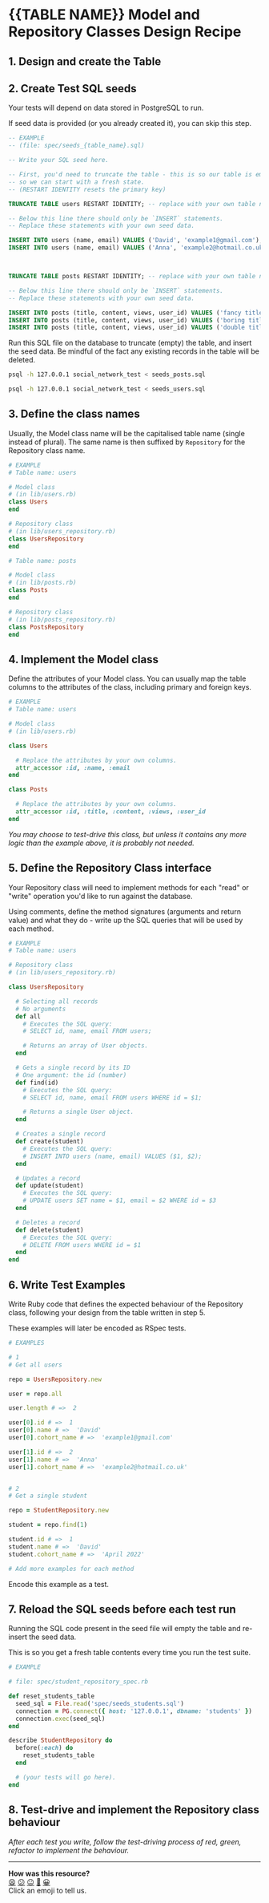 # {{TABLE NAME}} Model and Repository Classes Design Recipe


## 1. Design and create the Table


## 2. Create Test SQL seeds

Your tests will depend on data stored in PostgreSQL to run.

If seed data is provided (or you already created it), you can skip this step.

```sql
-- EXAMPLE
-- (file: spec/seeds_{table_name}.sql)

-- Write your SQL seed here. 

-- First, you'd need to truncate the table - this is so our table is emptied between each test run,
-- so we can start with a fresh state.
-- (RESTART IDENTITY resets the primary key)

TRUNCATE TABLE users RESTART IDENTITY; -- replace with your own table name.

-- Below this line there should only be `INSERT` statements.
-- Replace these statements with your own seed data.

INSERT INTO users (name, email) VALUES ('David', 'example1@gmail.com');
INSERT INTO users (name, email) VALUES ('Anna', 'example2@hotmail.co.uk');



TRUNCATE TABLE posts RESTART IDENTITY; -- replace with your own table name.

-- Below this line there should only be `INSERT` statements.
-- Replace these statements with your own seed data.

INSERT INTO posts (title, content, views, user_id) VALUES ('fancy title', 'very fancy content here', 4, 1);
INSERT INTO posts (title, content, views, user_id) VALUES ('boring title', 'extremely boring content', 10, 2);
INSERT INTO posts (title, content, views, user_id) VALUES ('double title', 'double content', 9, 1);
```

Run this SQL file on the database to truncate (empty) the table, and insert the seed data. Be mindful of the fact any existing records in the table will be deleted.

```bash
psql -h 127.0.0.1 social_network_test < seeds_posts.sql

psql -h 127.0.0.1 social_network_test < seeds_users.sql
```

## 3. Define the class names

Usually, the Model class name will be the capitalised table name (single instead of plural). The same name is then suffixed by `Repository` for the Repository class name.

```ruby
# EXAMPLE
# Table name: users

# Model class
# (in lib/users.rb)
class Users
end

# Repository class
# (in lib/users_repository.rb)
class UsersRepository
end

# Table name: posts

# Model class
# (in lib/posts.rb)
class Posts
end

# Repository class
# (in lib/posts_repository.rb)
class PostsRepository
end
```

## 4. Implement the Model class

Define the attributes of your Model class. You can usually map the table columns to the attributes of the class, including primary and foreign keys.

```ruby
# EXAMPLE
# Table name: users

# Model class
# (in lib/users.rb)

class Users

  # Replace the attributes by your own columns.
  attr_accessor :id, :name, :email
end

class Posts

  # Replace the attributes by your own columns.
  attr_accessor :id, :title, :content, :views, :user_id
end


```

*You may choose to test-drive this class, but unless it contains any more logic than the example above, it is probably not needed.*

## 5. Define the Repository Class interface

Your Repository class will need to implement methods for each "read" or "write" operation you'd like to run against the database.

Using comments, define the method signatures (arguments and return value) and what they do - write up the SQL queries that will be used by each method.

```ruby
# EXAMPLE
# Table name: users

# Repository class
# (in lib/users_repository.rb)

class UsersRepository

  # Selecting all records
  # No arguments
  def all
    # Executes the SQL query:
    # SELECT id, name, email FROM users;

    # Returns an array of User objects.
  end

  # Gets a single record by its ID
  # One argument: the id (number)
  def find(id)
    # Executes the SQL query:
    # SELECT id, name, email FROM users WHERE id = $1;

    # Returns a single User object.
  end

  # Creates a single record
  def create(student)
    # Executes the SQL query:
    # INSERT INTO users (name, email) VALUES ($1, $2);
  end

  # Updates a record
  def update(student)
    # Executes the SQL query:
    # UPDATE users SET name = $1, email = $2 WHERE id = $3
  end

  # Deletes a record
  def delete(student)
    # Executes the SQL query:
    # DELETE FROM users WHERE id = $1
  end
end
```

## 6. Write Test Examples

Write Ruby code that defines the expected behaviour of the Repository class, following your design from the table written in step 5.

These examples will later be encoded as RSpec tests.

```ruby
# EXAMPLES

# 1
# Get all users

repo = UsersRepository.new

user = repo.all

user.length # =>  2

user[0].id # =>  1
user[0].name # =>  'David'
user[0].cohort_name # =>  'example1@gmail.com'

user[1].id # =>  2
user[1].name # =>  'Anna'
user[1].cohort_name # =>  'example2@hotmail.co.uk'


# 2
# Get a single student

repo = StudentRepository.new

student = repo.find(1)

student.id # =>  1
student.name # =>  'David'
student.cohort_name # =>  'April 2022'

# Add more examples for each method
```

Encode this example as a test.

## 7. Reload the SQL seeds before each test run

Running the SQL code present in the seed file will empty the table and re-insert the seed data.

This is so you get a fresh table contents every time you run the test suite.

```ruby
# EXAMPLE

# file: spec/student_repository_spec.rb

def reset_students_table
  seed_sql = File.read('spec/seeds_students.sql')
  connection = PG.connect({ host: '127.0.0.1', dbname: 'students' })
  connection.exec(seed_sql)
end

describe StudentRepository do
  before(:each) do 
    reset_students_table
  end

  # (your tests will go here).
end
```

## 8. Test-drive and implement the Repository class behaviour

_After each test you write, follow the test-driving process of red, green, refactor to implement the behaviour._

<!-- BEGIN GENERATED SECTION DO NOT EDIT -->

---

**How was this resource?**  
[😫](https://airtable.com/shrUJ3t7KLMqVRFKR?prefill_Repository=makersacademy%2Fdatabases&prefill_File=resources%2Frepository_class_recipe_template.md&prefill_Sentiment=😫) [😕](https://airtable.com/shrUJ3t7KLMqVRFKR?prefill_Repository=makersacademy%2Fdatabases&prefill_File=resources%2Frepository_class_recipe_template.md&prefill_Sentiment=😕) [😐](https://airtable.com/shrUJ3t7KLMqVRFKR?prefill_Repository=makersacademy%2Fdatabases&prefill_File=resources%2Frepository_class_recipe_template.md&prefill_Sentiment=😐) [🙂](https://airtable.com/shrUJ3t7KLMqVRFKR?prefill_Repository=makersacademy%2Fdatabases&prefill_File=resources%2Frepository_class_recipe_template.md&prefill_Sentiment=🙂) [😀](https://airtable.com/shrUJ3t7KLMqVRFKR?prefill_Repository=makersacademy%2Fdatabases&prefill_File=resources%2Frepository_class_recipe_template.md&prefill_Sentiment=😀)  
Click an emoji to tell us.

<!-- END GENERATED SECTION DO NOT EDIT -->
